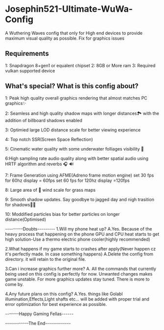 # Josephin521-Ultimate-WuWa-Config
A Wuthering Waves config that only for High end devices to provide maximum visual quality as possible. Fix for graphics issues

Requirements
------------
1: Snapdragon 8+gen1 or equalent chipset
2: 8GB or More ram
3: Required vulkan supported device

What's special? What is this config about?
------------------------------------------
1: Peak high quality overall graphics rendering that almost matches PC graphics✨

2: Seamless and high quality shadow maps with longer distances🏞️ with the addition of billboard shadows enabled

3: Optimied large LOD distance scale for better viewing experience

4: Top notch SSR(Screen Space Reflection)

5: Cinematic water quality with some underwater folliages visibility 🌊 

6:High sampling rate audio quality along with better spatial audio using HRTF algorithm and reverbs 🎧 🔊 

7: Frame Generation using AFME(Adreno frame motion engine)
set 30 fps for 60hz display = 60fps
set 60 fps for 120hz display =120fps

8: Large area of 🍃 wind scale for grass maps

9: Smooth shadow updates. Say goodbye to jagged day and nigh trasition for shadows🌄🌃

10: Moddified particles bias for better particles on longer distance(Optimised)

---------Doubts---------
1.Will my phone heat up?
A.Yes. Because of the heavy process that happening on the phone GPU and CPU heat starts to get high
solution-Use a thermo electric phone cooler(highly recommended)

2.What happens if my game starts to crashes after apply(Never happen cz it's perfectly made. In case something happens)
A.Delete the config from directory. it will retain to the original file.

3.Can i increase graphics further more?
A. All the commands that currently being used on this config is perfectly for now. Unwanted changes makes game unstable. For more graphics updates stay tuned. There is more to come by.

4.Any future plans on this config?
A.Yes. things like Golabl illumination,Effects,Light shafts etc... will be added with proper trial and error optimization for best experience as possible.

-------Happy Gaming Fellas------

------------The End-------------

